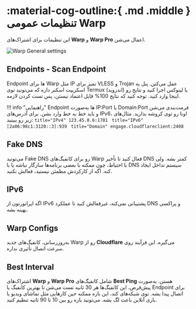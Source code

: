 # :material-cog-outline:{ .md .middle } تنظیمات عمومی Warp

این تنظیمات برای اشتراک‌های **Warp** و **Warp Pro** اعمال می‌شن.

![Warp General settings](../images/warp-settings.jpg)

## Endpoints - Scan Endpoint

Endpoint ها برای Warp مثل IP تمیز برای VLESS و Trojan عمل می‌کنن. پنل یه اسکریپت اسکنر داره که می‌تونید توی Termux (اندروید) یا لینوکس اجرا کنید و نتایج رو اینجا وارد کنید. توجه کنید که نتایج 100% قابل اعتماد نیستن، پس تست کردن لازمه.

!!! info "راهنمایی"
    Endpoint ها به‌صورت IP:Port یا Domain:Port فرمت‌بندی می‌شن و باید خط به خط وارد بشن. برای آدرس‌های IPv6، اونا رو توی کروشه بذارید. مثال‌های زیر رو ببینید:
    ```title="IPv4"
    123.45.8.6:1701
    ```
    ```title="IPv6"
    [2a06:98c1:3120::3]:939
    ```
    ```title="Domain"
    engage.cloudflareclient:2408
    ```

## Fake DNS

می‌تونید Fake DNS رو برای کانفیگ‌های Warp فعال کنید تا تأخیر DNS کمتر بشه. ولی با احتیاط، چون ممکنه با بعضی برنامه‌ها سازگار نباشه یا با DNS سیستم تداخل ایجاد کنه. اگه از کارکردش مطمئن نیستید، فعالش نکنید.

## IPv6

اگه اپراتورتون از IPv6 پشتیبانی نمی‌کنه، غیرفعالش کنید تا عملکرد DNS و پراکسی بهینه بشه.

## Warp Configs

به‌روزرسانی، کانفیگ‌های جدید Warp رو از **Cloudflare** می‌گیره. این فرآیند روی سرعت اتصال تأثیری نداره.

## Best Interval

اشتراک‌های **Warp** و **Warp Pro** شامل کانفیگ‌های **Best Ping** هستن. به‌صورت پیش‌فرض، این کانفیگ‌ها هر 30 ثانیه تست می‌شن تا بهترین کانفیگ یا Endpoint برای اتصال پیدا بشه. توی شبکه‌های کند، این بازه ممکنه حین کارهایی مثل تماشای ویدیو یا بازی آنلاین باعث لگ بشه. می‌تونید بازه رو بین 10 تا 90 ثانیه تنظیم کنید.
